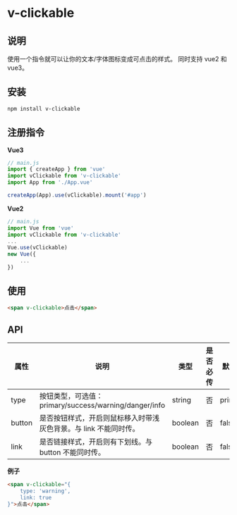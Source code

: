 # v-clickable

## 说明

使用一个指令就可以让你的文本/字体图标变成可点击的样式。
同时支持 vue2 和 vue3。

## 安装

```bash
npm install v-clickable
```

## 注册指令

**Vue3**

```javascript
// main.js
import { createApp } from 'vue'
import vClickable from 'v-clickable'
import App from './App.vue'

createApp(App).use(vClickable).mount('#app')

```

**Vue2**
```javascript
// main.js
import Vue from 'vue'
import vClickable from 'v-clickable'
...
Vue.use(vClickable)
new Vue({
    ...
})
```

## 使用

```html
<span v-clickable>点击</span>
```

## API

|属性   |说明   |类型|是否必传|默认值 |
|-------|------|----|-------|-------|
|type   |按钮类型，可选值：primary/success/warning/danger/info|string|否|primary|
|button |是否按钮样式，开启则鼠标移入时带浅灰色背景。与 link 不能同时传。|boolean|否|false|
|link   |是否链接样式，开启则有下划线。与 button 不能同时传。|boolean|否|false|

**例子**

```html
<span v-clickable="{
    type: 'warning',
    link: true
}">点击</span>
```
